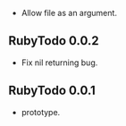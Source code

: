 * Allow file as an argument.

## RubyTodo 0.0.2 ##

* Fix nil returning bug.

## RubyTodo 0.0.1 ##

* prototype.
